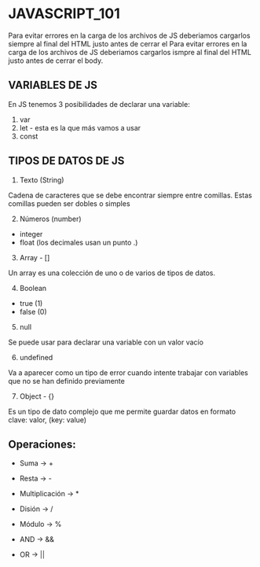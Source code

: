 # JAVASCRIPT_101

Para evitar errores en la carga de los archivos de JS deberiamos cargarlos siempre al final del HTML justo antes de cerrar el <body>
Para evitar errores en la carga de los archivos de JS deberiamos cargarlos ismpre al final del HTML justo antes de cerrar el body.

## VARIABLES DE JS

En JS tenemos 3 posibilidades de declarar una variable:

1. var
2. let - esta es la que más vamos a usar
3. const


## TIPOS DE DATOS DE JS


1. Texto (String)

Cadena de caracteres que se debe encontrar siempre entre comillas. Estas comillas pueden ser dobles o simples


2. Números (number)

- integer
- float (los decimales usan un punto .)


3. Array - []

Un array es una colección de uno o de varios de tipos de datos.


4. Boolean

- true (1)
- false (0)


5. null 

Se puede usar para declarar una variable con un valor vacío


6. undefined

Va a aparecer como un tipo de error cuando intente trabajar con variables que no se han definido previamente


7. Object - {}

Es un tipo de dato complejo que me permite guardar datos en formato clave: valor, (key: value)



## Operaciones:

- Suma -> +
- Resta -> -
- Multiplicación -> *
- Disión -> /
- Módulo -> %


- AND -> &&
- OR -> ||